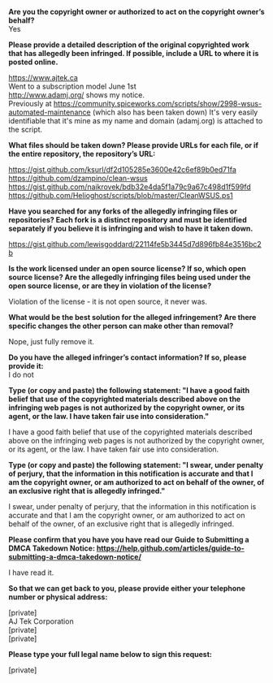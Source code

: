 **Are you the copyright owner or authorized to act on the copyright owner’s behalf?**  
Yes

**Please provide a detailed description of the original copyrighted work that has allegedly been infringed. If possible, include a URL to where it is posted online.**  

https://www.ajtek.ca  
Went to a subscription model June 1st  
http://www.adamj.org/ shows my notice.  
Previously at https://community.spiceworks.com/scripts/show/2998-wsus-automated-maintenance (which also has been taken down) It's very easily identifiable that it's mine as my name and domain (adamj.org) is attached to the script.  

**What files should be taken down? Please provide URLs for each file, or if the entire repository, the repository’s URL:**  

https://gist.github.com/ksurl/df2d105285e3600e42c6ef89b0ed71fa  
https://github.com/dzampino/clean-wsus  
https://gist.github.com/naikrovek/bdb32e4da5f1a79c9a67c498d1f599fd  
https://github.com/Helioghost/scripts/blob/master/CleanWSUS.ps1  

**Have you searched for any forks of the allegedly infringing files or repositories? Each fork is a distinct repository and must be identified separately if you believe it is infringing and wish to have it taken down.**  

https://gist.github.com/lewisgoddard/22114fe5b3445d7d896fb84e3516bc2b  

**Is the work licensed under an open source license? If so, which open source license? Are the allegedly infringing files being used under the open source license, or are they in violation of the license?**  

Violation of the license - it is not open source, it never was.

**What would be the best solution for the alleged infringement? Are there specific changes the other person can make other than removal?**  

Nope, just fully remove it.

**Do you have the alleged infringer’s contact information? If so, please provide it:**  
I do not

**Type (or copy and paste) the following statement: "I have a good faith belief that use of the copyrighted materials described above on the infringing web pages is not authorized by the copyright owner, or its agent, or the law. I have taken fair use into consideration."**  

I have a good faith belief that use of the copyrighted materials described above on the infringing web pages is not authorized by the copyright owner, or its agent, or the law. I have taken fair use into consideration.

**Type (or copy and paste) the following statement: "I swear, under penalty of perjury, that the information in this notification is accurate and that I am the copyright owner, or am authorized to act on behalf of the owner, of an exclusive right that is allegedly infringed."**  

I swear, under penalty of perjury, that the information in this notification is accurate and that I am the copyright owner, or am authorized to act on behalf of the owner, of an exclusive right that is allegedly infringed.

**Please confirm that you have you have read our Guide to Submitting a DMCA Takedown Notice: https://help.github.com/articles/guide-to-submitting-a-dmca-takedown-notice/**  

I have read it.

**So that we can get back to you, please provide either your telephone number or physical address:**  

[private]  
AJ Tek Corporation    
[private]   
[private]    

**Please type your full legal name below to sign this request:**  

[private]
